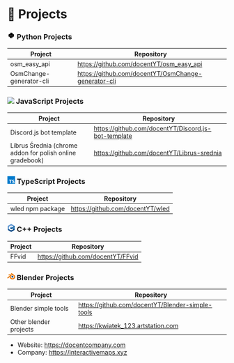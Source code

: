 # :file_folder: Projects

### <img src='https://raw.githubusercontent.com/vorillaz/devicons/ba75593fdf8d66496676a90cbf127d721f73e961/!SVG/python.svg' width='18'/> Python Projects
Project | Repository
------- | ----------
osm_easy_api | https://github.com/docentYT/osm_easy_api
OsmChange-generator-cli | https://github.com/docentYT/OsmChange-generator-cli

### <img src='https://raw.github.com/voodootikigod/logo.js/master/js.png' width='18'/> JavaScript Projects
Project | Repository
------- | ----------
Discord.js bot template | https://github.com/docentYT/Discord.js-bot-template
Librus Średnia (chrome addon for polish online gradebook) | https://github.com/docentYT/Librus-srednia

### <img src="https://raw.githubusercontent.com/devicons/devicon/master/icons/typescript/typescript-original.svg" width="18"/> TypeScript Projects
Project | Repository
------------ | -------------
wled npm package | https://github.com/docentYT/wled

### <img src="https://raw.githubusercontent.com/devicons/devicon/master/icons/cplusplus/cplusplus-original.svg" width="18"/> C++ Projects
Project | Repository
------------ | -------------
FFvid | https://github.com/docentYT/FFvid

### <img src="https://raw.githubusercontent.com/devicons/devicon/master/icons/blender/blender-original.svg" width="18"/> Blender Projects
Project | Repository
------------ | -------------
Blender simple tools | https://github.com/docentYT/Blender-simple-tools
Other blender projects | https://kwiatek_123.artstation.com

- Website: https://docentcompany.com
- Company: https://interactivemaps.xyz
